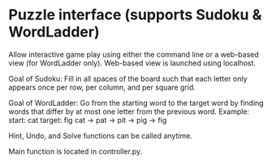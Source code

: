 # Puzzle interface (supports Sudoku & WordLadder)

Allow interactive game play using either the command line or a web-based view (for WordLadder only). Web-based view is launched using localhost.

Goal of Sudoku:
Fill in all spaces of the board such that each letter only appears once per row, per column, and per square grid.

Goal of WordLadder:
Go from the starting word to the target word by finding words that differ by at most one letter from the previous word.
Example:
start: cat
target: fig
cat -> pat -> pit -> pig -> fig

Hint, Undo, and Solve functions can be called anytime.

Main function is located in controller.py.

